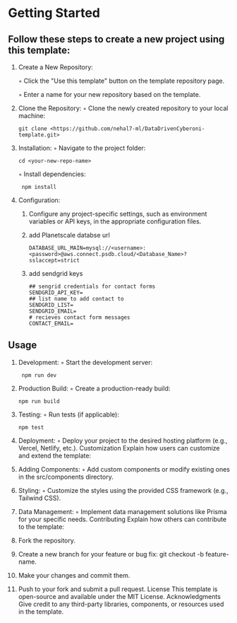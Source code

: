 
# Getting Started
## Follow these steps to create a new project using this template:
1. Create a New Repository:

    ◦ Click the "Use this template" button on the template repository page.

    ◦ Enter a name for your new repository based on the template.
2. Clone the Repository:
    ◦ Clone the newly created repository to your local machine:

      ```git clone <https://github.com/nehal7-ml/DataDrivenCyberoni-template.git>```

3. Installation:
    ◦ Navigate to the project folder:

      ```cd <your-new-repo-name>```

    ◦ Install dependencies:

        npm install

4. Configuration:

    1. Configure any project-specific settings, such as environment variables or API keys, in the appropriate configuration files.  

    2. add Planetscale databse url
        
        ```DATABASE_URL_MAIN=mysql://<username>:<password>@aws.connect.psdb.cloud/<Database_Name>?sslaccept=strict```
    3. add sendgrid keys
    
        ```
        ## sengrid credentials for contact forms
        SENDGRID_API_KEY=
        ## list name to add contact to
        SENDGRID_LIST=
        SENDGRID_EMAIL=
        # recieves contact form messages
        CONTACT_EMAIL=
        ```

## Usage
1. Development:
    ◦ Start the development server:

        npm run dev

2. Production Build:
    ◦ Create a production-ready build:

    ```npm run build```

3. Testing:
    ◦ Run tests (if applicable):

    ```npm test```

4. Deployment:
    ◦ Deploy your project to the desired hosting platform (e.g., Vercel, Netlify, etc.).
Customization
Explain how users can customize and extend the template:
1. Adding Components:
    ◦ Add custom components or modify existing ones in the src/components directory.
2. Styling:
    ◦ Customize the styles using the provided CSS framework (e.g., Tailwind CSS).
3. Data Management:
    ◦ Implement data management solutions like Prisma for your specific needs.
Contributing
Explain how others can contribute to the template:
1. Fork the repository.
2. Create a new branch for your feature or bug fix: git checkout -b feature-name.
3. Make your changes and commit them.
4. Push to your fork and submit a pull request.
License
This template is open-source and available under the MIT License.
Acknowledgments
Give credit to any third-party libraries, components, or resources used in the template.